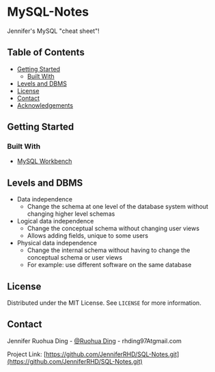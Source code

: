 # MySQL-Notes
Jennifer's MySQL "cheat sheet"!

## Table of Contents
* [Getting Started](#getting-started)
  * [Built With](#built-with)
* [Levels and DBMS](#levels-and-dbms)
* [License](#license)
* [Contact](#contact)
* [Acknowledgements](#acknowledgements)

## Getting Started
### Built With
  * [MySQL Workbench](https://www.mysql.com/products/workbench/)

## Levels and DBMS
* Data independence
  * Change the schema at one level of the database system without changing higher level schemas
* Logical data independence
  * Change the conceptual schema without changing user views
  * Allows adding fields, unique to some users
* Physical data independence
  * Change the internal schema without having to change the conceptual schema or user views
  * For example: use different software on the same database

## License

Distributed under the MIT License. See `LICENSE` for more information.

## Contact

Jennifer Ruohua Ding - [@Ruohua Ding](https://www.linkedin.com/in/ruohua-ding/) - rhding97Atgmail.com

Project Link: [https://github.com/JenniferRHD/SQL-Notes.git](https://github.com/JenniferRHD/SQL-Notes.git)

